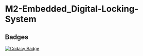 # M2-Embedded_Digital-Locking-System

## Badges
[![Codacy Badge](https://app.codacy.com/project/badge/Grade/41b01c1a1fca45058306bbabdf0bf06c)](https://www.codacy.com/gh/viveky22/M2-Embedded_Digital-Locking-System/dashboard?utm_source=github.com&amp;utm_medium=referral&amp;utm_content=viveky22/M2-Embedded_Digital-Locking-System&amp;utm_campaign=Badge_Grade)
